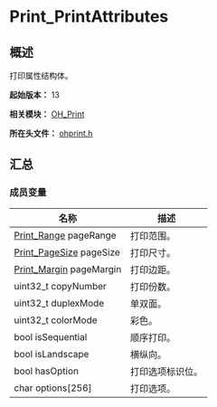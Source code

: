 # Print_PrintAttributes
<!--Kit: Basic Services Kit-->	
<!--Subsystem: Print-->	
<!--Owner: @guoshengbang-->	
<!--Designer: @Q-haosu-->	
<!--Tester: @Q-haosu-->	
<!--Adviser: @fang-jinxu-->

## 概述

打印属性结构体。

**起始版本：** 13

**相关模块：** [OH_Print](capi-oh-print.md)

**所在头文件：** [ohprint.h](capi-ohprint-h.md)

## 汇总

### 成员变量

| 名称 | 描述 |
| -- | -- |
| [Print_Range](capi-oh-print-print-range.md) pageRange | 打印范围。 |
| [Print_PageSize](capi-oh-print-print-pagesize.md) pageSize | 打印尺寸。 |
| [Print_Margin](capi-oh-print-print-margin.md) pageMargin | 打印边距。 |
| uint32_t copyNumber | 打印份数。 |
| uint32_t duplexMode | 单双面。 |
| uint32_t colorMode | 彩色。 |
| bool isSequential | 顺序打印。 |
| bool isLandscape | 横纵向。 |
| bool hasOption | 打印选项标识位。 |
| char options[256] | 打印选项。 |


